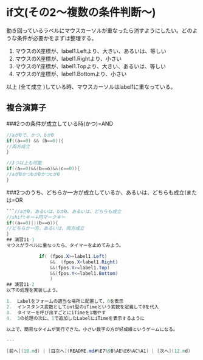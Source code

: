 # if文(その2～複数の条件判断～)
動き回っているラベルにマウスカーソルが重なったら消すようにしたい。どのような条件が必要かをまずは整理する。

1. マウスのX座標が、label1.Leftより、大きい、あるいは、等しい
2. マウスのX座標が、label1.Rightより、小さい
3. マウスのY座標が、label1.Topより、大きい、あるいは、等しい
4. マウスのY座標が、label1.Bottomより、小さい

以上 (全て成立 )している時、マウスカーソルはlabel1に重なっている。

## 複合演算子
###2つの条件が成立している時(かつ)=AND

```cs
//aが0で、かつ、bが0
if((a==0) && (b==0)){
//両方成立
}

//3つ以上も可能
if((a==0)&&(b==o)&&(c==0)){
//aが0かつbが0かつcが0
}
```

###2つのうち、どちらか一方が成立しているか、あるいは、どちらも成立(または=OR

```cs
```//aが0，あるいは、bが0、あるいは、どちらも成立
//shiftキー∔円マークキー
if((a==0)||(b==o)){
//どちらか一方、あるいは、両方成立
}
## 演習11-1
マウスがラベルに重なったら、タイマーを止めてみよう。

            if( (fpos.X>=label1.Left)
                &&  (fpos.X<label1.Right)
                &&(fpos.Y>=label1.Top)
                &&(fpos.Y<=label1.Bottom)
                )
## 演習11-2
以下の処理を実装しよう。

1.	Labelをフォームの適当な場所に配置して、0を表示
2.	インスタンス変数としてint型のiTimeという変数を定義して0を代入
3.	タイマーを呼び出すごとにiTimeを1増やす
4.	3の処理の次に、1で追加したLabelにiTimeを表示するように

以上で、簡易なタイムが実行できた。小さい数字の方が好成績というゲームになる。

---

[前へ](10.md) | [目次へ](README.md#%E7%9B%AE%E6%AC%A1) | [次へ](12.md)
